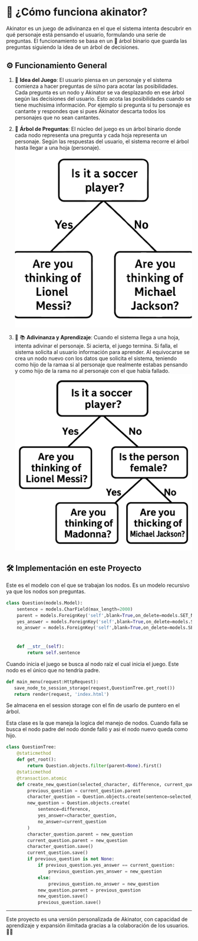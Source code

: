 # 🤔 ¿Cómo funciona akinator?

Akinator es un juego de adivinanza en el que el sistema intenta descubrir en qué personaje está pensando el usuario, formulando una serie de preguntas. El funcionamiento se basa en un 🌳 árbol binario que guarda las preguntas siguiendo la idea de un árbol de decisiones.

## ⚙️ Funcionamiento General

1. 🧠 **Idea del Juego**: El usuario piensa en un personaje y el sistema comienza a hacer preguntas de sí/no para acotar las posibilidades. Cada pregunta es un nodo y Akinator se va desplazando en ese árbol según las decisiones del usuario. Esto acota las posibilidades cuando se tiene muchisima información. Por ejemplo si pregunta si tu personaje es cantante y respondes que si pues Akinator descarta todos los personajes que no sean cantantes.

2. 🌳 **Árbol de Preguntas**: El núcleo del juego es un árbol binario donde cada nodo representa una pregunta y cada hoja representa un personaje. Según las respuestas del usuario, el sistema recorre el árbol hasta llegar a una hoja (personaje). 
![alt text](readme-sources/tree.png)

3. 🎯 📚 **Adivinanza y Aprendizaje**: Cuando el sistema llega a una hoja, intenta adivinar el personaje. Si acierta, el juego termina. Si falla, el sistema solicita al usuario información para aprender. Al equivocarse se crea un nodo nuevo con los datos que solicita el sistema, teniendo como hijo de la ramaa si al personaje que realmente estabas pensando y como hijo de la rama no al personaje con el que había fallado.
![alt text](readme-sources/learning.png)


## 🛠️ Implementación en este Proyecto
Este es el modelo con el que se trabajan los nodos. Es un modelo recursivo ya que los nodos son preguntas.
```python
class Question(models.Model):
    sentence = models.CharField(max_length=2000)
    parent = models.ForeignKey('self',blank=True,on_delete=models.SET_NULL,null=True,related_name='parentNode')
    yes_answer = models.ForeignKey('self',blank=True,on_delete=models.SET_NULL,null=True,related_name='yesChild')
    no_answer = models.ForeignKey('self',blank=True,on_delete=models.SET_NULL,null=True,related_name='noChild')
    
    
    def __str__(self):
        return self.sentence
```
Cuando inicia el juego se busca al nodo raíz el cual inicia el juego. Este nodo es el único que no tendría padre. 
```python
def main_menu(request:HttpRequest):
   save_node_to_session_storage(request,QuestionTree.get_root())
   return render(request, 'index.html')
```
Se almacena en el session storage con el fin de usarlo de puntero en el árbol.

Esta clase es la que maneja la logica del manejo de nodos. Cuando falla se busca el nodo padre del nodo donde falló y asi el nodo nuevo queda como hijo. 
```python
class QuestionTree:
    @staticmethod
    def get_root():
        return Question.objects.filter(parent=None).first()
    @staticmethod
    @transaction.atomic
    def create_new_question(selected_character, difference, current_question):
        previous_question = current_question.parent
        character_question = Question.objects.create(sentence=selected_character)
        new_question = Question.objects.create(
            sentence=difference,
            yes_answer=character_question,
            no_answer=current_question
        )
        character_question.parent = new_question
        current_question.parent = new_question
        character_question.save()
        current_question.save()
        if previous_question is not None:
            if previous_question.yes_answer == current_question:
                previous_question.yes_answer = new_question
            else:
                previous_question.no_answer = new_question
            new_question.parent = previous_question
            new_question.save()
            previous_question.save()
```


---

Este proyecto es una versión personalizada de Akinator, con capacidad de aprendizaje y expansión ilimitada gracias a la colaboración de los usuarios. 👨‍💻
